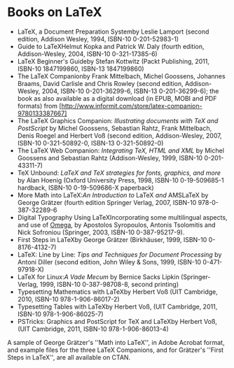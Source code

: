 # Books on LaTeX






- LaTeX, a Document Preparation Systemby Leslie Lamport
  (second edition, Addison Wesley, 1994, ISBN-10 0-201-52983-1)
- Guide to LaTeXHelmut Kopka and Patrick W.&nbsp;Daly (fourth
  edition, Addison-Wesley, 2004, ISBN-10 0-321-17385-6)
- LaTeX Beginner's Guideby Stefan Kottwitz (Packt Publishing,
  2011, ISBN-10 1847199860, ISBN-13 1847199860)
- The LaTeX Companionby Frank Mittelbach, Michel Goossens,
  Johannes Braams, David Carlisle and Chris Rowley (second edition,
  Addison-Wesley, 2004, ISBN-10 0-201-36299-6, ISBN-13 0-201-36299-6); the
  book as also available as a digital download (in EPUB,
  MOBI and PDF formats) from
  [http://www.informit.com/store/latex-companion-9780133387667]
- The LaTeX Graphics Companion:
  _Illustrating documents with TeX and PostScript_ by Michel
  Goossens, Sebastian Rahtz, Frank Mittelbach, Denis Roegel and
  Herbert Vo&szlig; (second edition, Addison-Wesley, 2007,
  ISBN-10 0-321-50892-0, ISBN-13 0-321-50892-0)
- The LaTeX Web Companion:
  _Integrating TeX, HTML and XML_ by Michel
  Goossens and Sebastian Rahtz (Addison-Wesley, 1999, ISBN-10 0-201-43311-7)
- TeX Unbound:
  _LaTeX and TeX strategies for fonts, graphics, and more_
  by Alan Hoenig (Oxford University Press, 1998, ISBN-10 0-19-509685-1
  hardback, ISBN-10 0-19-509686-X paperback)
- More Math into LaTeX:_An Introduction to_ LaTeX
  _and_ AMSLaTeX by George Gr&auml;tzer (fourth edition Springer Verlag,
  2007, ISBN-10 978-0-387-32289-6
- Digital Typography Using LaTeXIncorporating some
  multilingual aspects, and use of [Omega](./FAQ-omegaleph.html), by
  Apostolos Syropoulos, Antonis Tsolomitis and Nick Sofroniou
  (Springer, 2003, ISBN-10 0-387-95217-9).
- First Steps in LaTeXby George Gr&auml;tzer (Birkh&auml;user, 1999,
  ISBN-10 0-8176-4132-7) 
- LaTeX: Line by Line:
  _Tips and Techniques for Document Processing_
  by Antoni Diller (second edition, John Wiley & Sons,
  1999, ISBN-10 0-471-97918-X)
- LaTeX for Linux:_A Vade Mecum_
  by Bernice Sacks Lipkin (Springer-Verlag, 1999,
  ISBN-10 0-387-98708-8, second printing)
- Typesetting Mathematics with LaTeXby Herbert Vo&szlig; (UIT
  Cambridge, 2010, ISBN-10 978-1-906-86017-2)
- Typesetting Tables with LaTeXby Herbert Vo&szlig;, (UIT
  Cambridge, 2011, ISBN-10 978-1-906-86025-7)
- PSTricks: Graphics and PostScript for TeX and LaTeXby
  Herbert Vo&szlig;, (UIT Cambridge, 2011, ISBN-10 978-1-906-86013-4)


A sample of George Gr&auml;tzer's ''Math into LaTeX'', in Adobe
Acrobat format, and example files
for the three LaTeX Companions, and for
Gr&auml;tzer's ''First Steps in LaTeX'', are all available on
CTAN.


